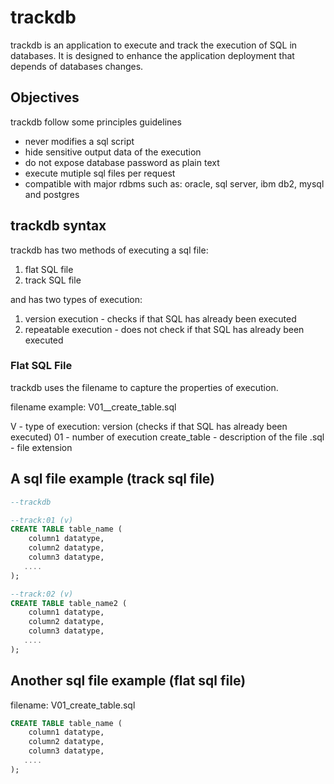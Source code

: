 # trackdb

trackdb is an application to execute and track the execution of SQL in databases. It is designed to enhance the application deployment that depends of databases changes.

## Objectives

trackdb follow some principles guidelines

- never modifies a sql script
- hide sensitive output data of the execution
- do not expose database password as plain text
- execute mutiple sql files per request
- compatible with major rdbms such as: oracle, sql server, ibm db2, mysql and postgres

## trackdb syntax

trackdb has two methods of executing a sql file:

1. flat SQL file
2. track SQL file

and has two types of execution:

1. version execution - checks if that SQL has already been executed
2. repeatable execution - does not check if that SQL has already been executed

### Flat SQL File

trackdb uses the filename to capture the properties of execution.

filename example: V01__create_table.sql

V - type of execution: version (checks if that SQL has already been executed)
01 - number of execution
create_table - description of the file
.sql - file extension

## A sql file example (track sql file)

```SQL
--trackdb

--track:01 (v)
CREATE TABLE table_name (
    column1 datatype,
    column2 datatype,
    column3 datatype,
   ....
);

--track:02 (v)
CREATE TABLE table_name2 (
    column1 datatype,
    column2 datatype,
    column3 datatype,
   ....
);
```

## Another sql file example (flat sql file)

filename: V01_create_table.sql

```SQL
CREATE TABLE table_name (
    column1 datatype,
    column2 datatype,
    column3 datatype,
   ....
);
```
